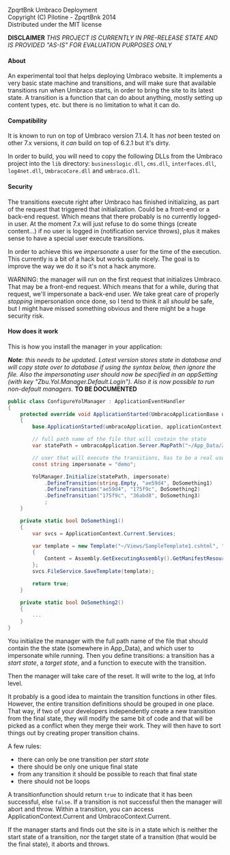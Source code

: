 ZpqrtBnk Umbraco Deployment  
Copyright (C) Pilotine - ZpqrtBnk 2014  
Distributed under the MIT license  

**DISCLAIMER**
*THIS PROJECT IS CURRENTLY IN PRE-RELEASE STATE AND IS PROVIDED "AS-IS" FOR EVALUATION PURPOSES ONLY*

#### About
An experimental tool that helps deploying Umbraco website. It implements a very basic state machine and
transitions, and will make sure that available transitions run when Umbraco starts, in order to bring
the site to its latest state. A transition is a function that can do about anything, mostly setting up
content types, etc. but there is no limitation to what it can do.

#### Compatibility
It is known to run on top of Umbraco version 7.1.4. It has *not* been tested on other 7.x versions,
it *can* build on top of 6.2.1 but it's dirty.

In order to build, you will need to copy the following DLLs from the Umbraco project into the `lib`
directory: `businesslogic.dll`, `cms.dll`, `interfaces.dll`, `log4net.dll`, `UmbracoCore.dll` and `umbraco.dll`.

#### Security
The transitions execute right after Umbraco has finished initializing, as part of the request that
triggered that initialization. Could be a front-end or a back-end request. Which means that there
probably is no currently logged-in user. At the moment 7.x will just refuse to do some things (create
content...) if no user is logged in (notification service throws), plus it makes sense to have a
special user execute transitions.

In order to achieve this we *impersonate* a user for the time of the execution. This currently is a
bit of a hack but works quite nicely. The goal is to improve the way we do it so it's not a hack
anymore.

WARNING: the manager will run on the first request that initializes Umbraco. That may be a front-end
request. Which means that for a while, during that request, we'll impersonate a back-end user. We
take great care of properly *stopping* impersonation once done, so I tend to think it all *should*
be safe, but I might have missed something obvious and there might be a huge security risk.

#### How does it work
This is how you install the manager in your application:

***Note***: *this needs to be updated*. *Latest version stores state in database and will copy state
over to database if using the syntax below, then ignore the file. Also the impersonating user should
now be specified in an appSetting (with key "Zbu.Yol.Manager.Default.Login"). Also it is now possible
to run non-default managers.* **TO BE DOCUMENTED**

```c#
public class ConfigureYolManager : ApplicationEventHandler
{
    protected override void ApplicationStarted(UmbracoApplicationBase umbracoApplication, ApplicationContext applicationContext)
    {
        base.ApplicationStarted(umbracoApplication, applicationContext);

        // full path name of the file that will contain the state
        var statePath = umbracoApplication.Server.MapPath("~/App_Data/Zbu.Deploy.State");

        // user that will execute the transitions, has to be a real user
        const string impersonate = "demo";

        YolManager.Initialize(statePath, impersonate)
            .DefineTransition(string.Empty, "ae59d4", DoSomething1)
            .DefineTransition("ae59d4", "175f9c", DoSomething2)
            .DefineTransition("175f9c", "36abd8", DoSomething3)
            ;
    }

    private static bool DoSomething1()
    {
        var svcs = ApplicationContext.Current.Services;

        var template = new Template("~/Views/SampleTemplate1.cshtml", "Sample Template 1", "SampleTemplate1")
        {
            Content = Assembly.GetExecutingAssembly().GetManifestResourceText("Zbu.Demos.BuildingTheSite.Views.SampleTemplate1.txt")
        };
        svcs.FileService.SaveTemplate(template);

        return true;
    }

	private static bool DoSomething2()
	{
		...
	}
}
```

You initialize the manager with the full path name of the file that should contain the the state
(somewhere in App_Data), and which user to impersonate while running. Then you define transitions: a
transition has a *start state*, a *target state*, and a function to execute with the transition.

Then the manager will take care of the reset. It will write to the log, at Info level.

It probably is a good idea to maintain the transition functions in other files. However, the entire
transition definitions should be grouped in one place. That way, if two of your developers independently
create a new transition from the final state, they will modify the same bit of code and that will be
picked as a conflict when they merge their work. They will then have to sort things out by creating
proper transition chains.

A few rules:
* there can only be one transition per *start state*
* there should be only one unique final state
* from any transition it should be possible to reach that final state
* there should not be loops

A transitionfunction should return `true` to indicate that it has been successful, else `false`. If a transition
is not successful then the manager will abort and throw. Within a transition, you can access ApplicationContext.Current and
UmbracoContext.Current.

If the manager starts and finds out the site is in a state which is neither the start state of a
transition, nor the target state of a transition (that would be the final state), it aborts and throws.